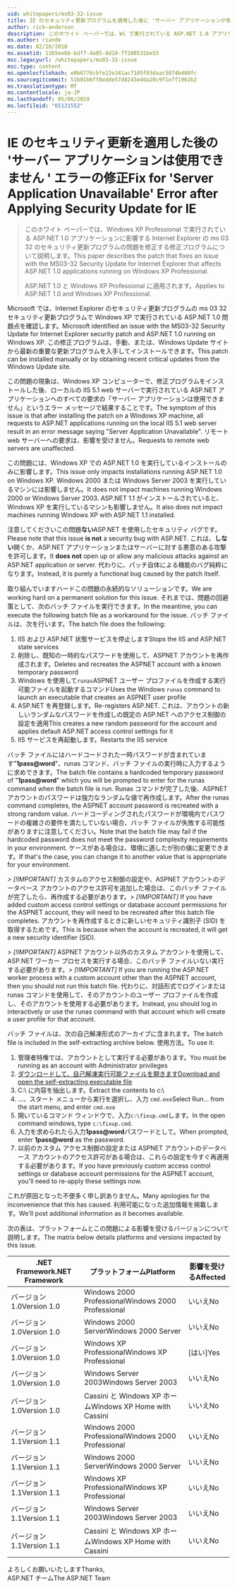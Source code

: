 ```yaml
---
uid: whitepapers/ms03-32-issue
title: IE のセキュリティ更新プログラムを適用した後に 'サーバー アプリケーションが使用できない' エラーの修正 |Microsoft Docs
author: rick-anderson
description: このホワイト ペーパーでは、Wi で実行されている ASP.NET 1.0 アプリケーションに影響する Internet Explorer の ms 03 32 のセキュリティ更新プログラムの問題を修正する修正プログラムについて説明しています.
ms.author: riande
ms.date: 02/10/2010
ms.assetid: 1365eebb-bdf7-4a05-8d18-7f200531be55
msc.legacyurl: /whitepapers/ms03-32-issue
msc.type: content
ms.openlocfilehash: e0b6776cbfe22e341ac7105f03daac5074b480fc
ms.sourcegitcommit: 51b01b6ff8edde57d8243e4da28c9f1e7f1962b2
ms.translationtype: MT
ms.contentlocale: ja-JP
ms.lasthandoff: 05/06/2019
ms.locfileid: "65121552"
---
```

# <a name="fix-for-server-application-unavailable-error-after-applying-security-update-for-ie"></a><span data-ttu-id="c3585-103">IE のセキュリティ更新を適用した後の 'サーバー アプリケーションは使用できません ' エラーの修正</span><span class="sxs-lookup"><span data-stu-id="c3585-103">Fix for 'Server Application Unavailable' Error after Applying Security Update for IE</span></span>

> <span data-ttu-id="c3585-104">このホワイト ペーパーでは、Windows XP Professional で実行されている ASP.NET 1.0 アプリケーションに影響する Internet Explorer の ms 03 32 のセキュリティ更新プログラムの問題を修正する修正プログラムについて説明します。</span><span class="sxs-lookup"><span data-stu-id="c3585-104">This paper describes the patch that fixes an issue with the MS03-32 Security Update for Internet Explorer that affects ASP.NET 1.0 applications running on Windows XP Professional.</span></span>
> 
> <span data-ttu-id="c3585-105">ASP.NET 1.0 と Windows XP Professional に適用されます。</span><span class="sxs-lookup"><span data-stu-id="c3585-105">Applies to ASP.NET 1.0 and Windows XP Professional.</span></span>

<span data-ttu-id="c3585-106">Microsoft では、Internet Explorer のセキュリティ更新プログラムの ms 03 32 セキュリティ更新プログラムで Windows XP で実行されている ASP.NET 1.0 問題点を確認します。</span><span class="sxs-lookup"><span data-stu-id="c3585-106">Microsoft identified an issue with the MS03-32 Security Update for Internet Explorer security patch and ASP.NET 1.0 running on Windows XP.</span></span> <span data-ttu-id="c3585-107">この修正プログラムは、手動、または、Windows Update サイトから最新の重要な更新プログラムを入手してインストールできます。</span><span class="sxs-lookup"><span data-stu-id="c3585-107">This patch can be installed manually or by obtaining recent critical updates from the Windows Update site.</span></span>

<span data-ttu-id="c3585-108">この問題の現象は、Windows XP コンピューターで、修正プログラムをインストールした後、ローカルの IIS 5.1 web サーバーで実行されている ASP.NET アプリケーションへのすべての要求の「サーバー アプリケーションは使用できません」というエラー メッセージで結果することです。</span><span class="sxs-lookup"><span data-stu-id="c3585-108">The symptom of this issue is that after installing the patch on a Windows XP machine, all requests to ASP.NET applications running on the local IIS 5.1 web server result in an error message saying "Server Application Unavailable".</span></span> <span data-ttu-id="c3585-109">リモート web サーバーへの要求は、影響を受けません。</span><span class="sxs-lookup"><span data-stu-id="c3585-109">Requests to remote web servers are unaffected.</span></span>

<span data-ttu-id="c3585-110">この問題には、Windows XP での ASP.NET 1.0 を実行しているインストールのみに影響します。</span><span class="sxs-lookup"><span data-stu-id="c3585-110">This issue only impacts installations running ASP.NET 1.0 on Windows XP.</span></span> <span data-ttu-id="c3585-111">Windows 2000 または Windows Server 2003 を実行しているマシンには影響しません。</span><span class="sxs-lookup"><span data-stu-id="c3585-111">It does not impact machines running Windows 2000 or Windows Server 2003.</span></span> <span data-ttu-id="c3585-112">ASP.NET 1.1 がインストールされていると、Windows XP を実行しているマシンも影響しません。</span><span class="sxs-lookup"><span data-stu-id="c3585-112">It also does not impact machines running Windows XP with ASP.NET 1.1 installed.</span></span>

<span data-ttu-id="c3585-113">注意してくださいこの問題**ない**ASP.NET を使用したセキュリティ バグです。</span><span class="sxs-lookup"><span data-stu-id="c3585-113">Please note that this issue **is not** a security bug with ASP.NET.</span></span> <span data-ttu-id="c3585-114">これは、**しない**開くか、ASP.NET アプリケーションまたはサーバーに対する悪意のある攻撃を許可します。</span><span class="sxs-lookup"><span data-stu-id="c3585-114">It **does not** open up or allow any malicious attacks against an ASP.NET application or server.</span></span> <span data-ttu-id="c3585-115">代わりに、パッチ自体による機能のバグ純粋になります。</span><span class="sxs-lookup"><span data-stu-id="c3585-115">Instead, it is purely a functional bug caused by the patch itself.</span></span>

<span data-ttu-id="c3585-116">取り組んでいますハードこの問題の永続的なソリューションです。</span><span class="sxs-lookup"><span data-stu-id="c3585-116">We are working hard on a permanent solution for this issue.</span></span> <span data-ttu-id="c3585-117">それまでは、問題の回避策として、次のバッチ ファイルを実行できます。</span><span class="sxs-lookup"><span data-stu-id="c3585-117">In the meantime, you can execute the following batch file as a workaround for the issue.</span></span> <span data-ttu-id="c3585-118">バッチ ファイルは、次を行います。</span><span class="sxs-lookup"><span data-stu-id="c3585-118">The batch file does the following:</span></span>

1. <span data-ttu-id="c3585-119">IIS および ASP.NET 状態サービスを停止します</span><span class="sxs-lookup"><span data-stu-id="c3585-119">Stops the IIS and ASP.NET state services</span></span>
2. <span data-ttu-id="c3585-120">削除し、既知の一時的なパスワードを使用して、ASPNET アカウントを再作成されます。</span><span class="sxs-lookup"><span data-stu-id="c3585-120">Deletes and recreates the ASPNET account with a known temporary password</span></span>
3. <span data-ttu-id="c3585-121">Windows を使用して`runas`ASPNET ユーザー プロファイルを作成する実行可能ファイルを起動するコマンド</span><span class="sxs-lookup"><span data-stu-id="c3585-121">Uses the Windows `runas` command to launch an executable that creates an ASPNET user profile</span></span>
4. <span data-ttu-id="c3585-122">ASP.NET を再登録します。</span><span class="sxs-lookup"><span data-stu-id="c3585-122">Re-registers ASP.NET.</span></span> <span data-ttu-id="c3585-123">これは、アカウントの新しいランダムなパスワードを作成しの既定の ASP.NET へのアクセス制御の設定を適用</span><span class="sxs-lookup"><span data-stu-id="c3585-123">This creates a new random password for the account and applies default ASP.NET access control settings for it</span></span>
5. <span data-ttu-id="c3585-124">IIS サービスを再起動します。</span><span class="sxs-lookup"><span data-stu-id="c3585-124">Restarts the IIS service</span></span>

<span data-ttu-id="c3585-125">バッチ ファイルにはハードコードされた一時パスワードが含まれています"<strong>1pass\@word</strong>"、runas コマンド、バッチ ファイルの実行時に入力するように求めできます。</span><span class="sxs-lookup"><span data-stu-id="c3585-125">The batch file contains a hardcoded temporary password of "<strong>1pass\@word</strong>" which you will be prompted to enter for the runas command when the batch file is run.</span></span> <span data-ttu-id="c3585-126">Runas コマンドが完了した後、ASPNET アカウントのパスワードは強力なランダムな値で再作成します。</span><span class="sxs-lookup"><span data-stu-id="c3585-126">After the runas command completes, the ASPNET account password is recreated with a strong random value.</span></span> <span data-ttu-id="c3585-127">ハードコーディングされたパスワードが環境内でパスワードの複雑さの要件を満たしていない場合、バッチ ファイルが失敗する可能性がありますに注意してください。</span><span class="sxs-lookup"><span data-stu-id="c3585-127">Note that the batch file may fail if the hardcoded password does not meet the password complexity requirements in your environment.</span></span> <span data-ttu-id="c3585-128">ケースがある場合は、環境に適したが別の値に変更できます。</span><span class="sxs-lookup"><span data-stu-id="c3585-128">If that's the case, you can change it to another value that is appropriate for your environment.</span></span>

<span data-ttu-id="c3585-129">*> [!IMPORTANT]* カスタムのアクセス制御の設定や、ASPNET アカウントのデータベース アカウントのアクセス許可を追加した場合は、このバッチ ファイルが完了したら、再作成する必要があります。</span><span class="sxs-lookup"><span data-stu-id="c3585-129">*> [!IMPORTANT]* If you have added custom access control settings or database account permissions for the ASPNET account, they will need to be recreated after this batch file completes.</span></span> <span data-ttu-id="c3585-130">アカウントを再作成するときに新しいセキュリティ識別子 (SID) を取得するためです。</span><span class="sxs-lookup"><span data-stu-id="c3585-130">This is because when the account is recreated, it will get a new security identifier (SID).</span></span>

<span data-ttu-id="c3585-131">*> [!IMPORTANT]* ASPNET アカウント以外のカスタム アカウントを使用して、ASP.NET ワーカー プロセスを実行する場合、このバッチ ファイルいない実行する必要があります。</span><span class="sxs-lookup"><span data-stu-id="c3585-131">*> [!IMPORTANT]* If you are running the ASP.NET worker process with a custom account other than the ASPNET account, then you should not run this batch file.</span></span> <span data-ttu-id="c3585-132">代わりに、対話形式でログインまたは runas コマンドを使用して、そのアカウントのユーザー プロファイルを作成し、そのアカウントを使用する必要があります。</span><span class="sxs-lookup"><span data-stu-id="c3585-132">Instead, you should log in interactively or use the runas command with that account which will create a user profile for that account.</span></span>

<span data-ttu-id="c3585-133">バッチ ファイルは、次の自己解凍形式のアーカイブに含まれます。</span><span class="sxs-lookup"><span data-stu-id="c3585-133">The batch file is included in the self-extracting archive below.</span></span> <span data-ttu-id="c3585-134">使用方法。</span><span class="sxs-lookup"><span data-stu-id="c3585-134">To use it:</span></span>

1. <span data-ttu-id="c3585-135">管理者特権では、アカウントとして実行する必要があります。</span><span class="sxs-lookup"><span data-stu-id="c3585-135">You must be running as an account with Administrator privileges</span></span>
2. [<span data-ttu-id="c3585-136">ダウンロードして、自己解凍実行可能ファイルを開きます</span><span class="sxs-lookup"><span data-stu-id="c3585-136">Download and open the self-extracting executable file</span></span>](ms03-32-issue/_static/fixup1.exe)
3. <span data-ttu-id="c3585-137">C:\ に内容を抽出します。</span><span class="sxs-lookup"><span data-stu-id="c3585-137">Extract the contents to c:\\</span></span>
4. <span data-ttu-id="c3585-138">...、スタート メニューから実行を選択し、入力 `cmd.exe`</span><span class="sxs-lookup"><span data-stu-id="c3585-138">Select Run... from the start menu, and enter `cmd.exe`</span></span>
5. <span data-ttu-id="c3585-139">開いているコマンド ウィンドウで、入力`c:\fixup.cmd`します。</span><span class="sxs-lookup"><span data-stu-id="c3585-139">In the open command windows, type `c:\fixup.cmd`.</span></span>
6. <span data-ttu-id="c3585-140">入力を求められたら入力<strong>1pass\@word</strong>パスワードとして。</span><span class="sxs-lookup"><span data-stu-id="c3585-140">When prompted, enter <strong>1pass\@word</strong> as the password.</span></span>
7. <span data-ttu-id="c3585-141">以前のカスタム アクセス制御の設定または ASPNET アカウントのデータベース アカウントのアクセス許可がある場合は、これらの設定を今すぐ再適用する必要があります。</span><span class="sxs-lookup"><span data-stu-id="c3585-141">If you have previously custom access control settings or database account permissions for the ASPNET account, you'll need to re-apply these settings now.</span></span>

<span data-ttu-id="c3585-142">これが原因となった不便多く申し訳ありません。</span><span class="sxs-lookup"><span data-stu-id="c3585-142">Many apologies for the inconvenience that this has caused.</span></span> <span data-ttu-id="c3585-143">利用可能になった追加情報を掲載します。</span><span class="sxs-lookup"><span data-stu-id="c3585-143">We'll post additional information as it becomes available.</span></span>

<span data-ttu-id="c3585-144">次の表は、プラットフォームとこの問題による影響を受けるバージョンについて説明します。</span><span class="sxs-lookup"><span data-stu-id="c3585-144">The matrix below details platforms and versions impacted by this issue.</span></span>

| <span data-ttu-id="c3585-145">.NET Framework</span><span class="sxs-lookup"><span data-stu-id="c3585-145">.NET Framework</span></span> | <span data-ttu-id="c3585-146">プラットフォーム</span><span class="sxs-lookup"><span data-stu-id="c3585-146">Platform</span></span> | <span data-ttu-id="c3585-147">影響を受ける</span><span class="sxs-lookup"><span data-stu-id="c3585-147">Affected</span></span> |
| --- | --- | --- |
| <span data-ttu-id="c3585-148">バージョン 1.0</span><span class="sxs-lookup"><span data-stu-id="c3585-148">Version 1.0</span></span> | <span data-ttu-id="c3585-149">Windows 2000 Professional</span><span class="sxs-lookup"><span data-stu-id="c3585-149">Windows 2000 Professional</span></span> | <span data-ttu-id="c3585-150">いいえ</span><span class="sxs-lookup"><span data-stu-id="c3585-150">No</span></span> |
| <span data-ttu-id="c3585-151">バージョン 1.0</span><span class="sxs-lookup"><span data-stu-id="c3585-151">Version 1.0</span></span> | <span data-ttu-id="c3585-152">Windows 2000 Server</span><span class="sxs-lookup"><span data-stu-id="c3585-152">Windows 2000 Server</span></span> | <span data-ttu-id="c3585-153">いいえ</span><span class="sxs-lookup"><span data-stu-id="c3585-153">No</span></span> |
| <span data-ttu-id="c3585-154">バージョン 1.0</span><span class="sxs-lookup"><span data-stu-id="c3585-154">Version 1.0</span></span> | <span data-ttu-id="c3585-155">Windows XP Professional</span><span class="sxs-lookup"><span data-stu-id="c3585-155">Windows XP Professional</span></span> | <span data-ttu-id="c3585-156">[はい]</span><span class="sxs-lookup"><span data-stu-id="c3585-156">Yes</span></span> |
| <span data-ttu-id="c3585-157">バージョン 1.0</span><span class="sxs-lookup"><span data-stu-id="c3585-157">Version 1.0</span></span> | <span data-ttu-id="c3585-158">Windows Server 2003</span><span class="sxs-lookup"><span data-stu-id="c3585-158">Windows Server 2003</span></span> | <span data-ttu-id="c3585-159">いいえ</span><span class="sxs-lookup"><span data-stu-id="c3585-159">No</span></span> |
| <span data-ttu-id="c3585-160">バージョン 1.0</span><span class="sxs-lookup"><span data-stu-id="c3585-160">Version 1.0</span></span> | <span data-ttu-id="c3585-161">Cassini と Windows XP ホーム</span><span class="sxs-lookup"><span data-stu-id="c3585-161">Windows XP Home with Cassini</span></span> | <span data-ttu-id="c3585-162">いいえ</span><span class="sxs-lookup"><span data-stu-id="c3585-162">No</span></span> |
| <span data-ttu-id="c3585-163">バージョン 1.1</span><span class="sxs-lookup"><span data-stu-id="c3585-163">Version 1.1</span></span> | <span data-ttu-id="c3585-164">Windows 2000 Professional</span><span class="sxs-lookup"><span data-stu-id="c3585-164">Windows 2000 Professional</span></span> | <span data-ttu-id="c3585-165">いいえ</span><span class="sxs-lookup"><span data-stu-id="c3585-165">No</span></span> |
| <span data-ttu-id="c3585-166">バージョン 1.1</span><span class="sxs-lookup"><span data-stu-id="c3585-166">Version 1.1</span></span> | <span data-ttu-id="c3585-167">Windows 2000 Server</span><span class="sxs-lookup"><span data-stu-id="c3585-167">Windows 2000 Server</span></span> | <span data-ttu-id="c3585-168">いいえ</span><span class="sxs-lookup"><span data-stu-id="c3585-168">No</span></span> |
| <span data-ttu-id="c3585-169">バージョン 1.1</span><span class="sxs-lookup"><span data-stu-id="c3585-169">Version 1.1</span></span> | <span data-ttu-id="c3585-170">Windows XP Professional</span><span class="sxs-lookup"><span data-stu-id="c3585-170">Windows XP Professional</span></span> | <span data-ttu-id="c3585-171">いいえ</span><span class="sxs-lookup"><span data-stu-id="c3585-171">No</span></span> |
| <span data-ttu-id="c3585-172">バージョン 1.1</span><span class="sxs-lookup"><span data-stu-id="c3585-172">Version 1.1</span></span> | <span data-ttu-id="c3585-173">Windows Server 2003</span><span class="sxs-lookup"><span data-stu-id="c3585-173">Windows Server 2003</span></span> | <span data-ttu-id="c3585-174">いいえ</span><span class="sxs-lookup"><span data-stu-id="c3585-174">No</span></span> |
| <span data-ttu-id="c3585-175">バージョン 1.1</span><span class="sxs-lookup"><span data-stu-id="c3585-175">Version 1.1</span></span> | <span data-ttu-id="c3585-176">Cassini と Windows XP ホーム</span><span class="sxs-lookup"><span data-stu-id="c3585-176">Windows XP Home with Cassini</span></span> | <span data-ttu-id="c3585-177">いいえ</span><span class="sxs-lookup"><span data-stu-id="c3585-177">No</span></span> |

<span data-ttu-id="c3585-178">よろしくお願いいたします</span><span class="sxs-lookup"><span data-stu-id="c3585-178">Thanks,</span></span>   
 <span data-ttu-id="c3585-179">ASP.NET チーム</span><span class="sxs-lookup"><span data-stu-id="c3585-179">The ASP.NET Team</span></span>
